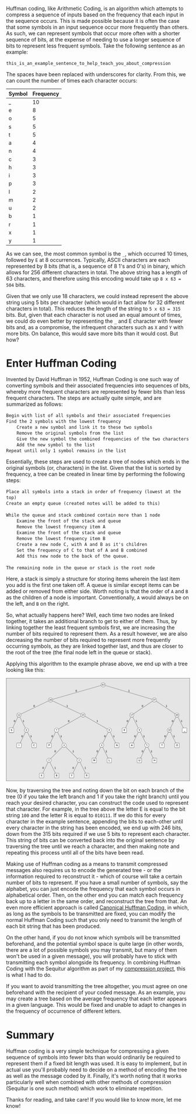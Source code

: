 Huffman coding, like Arithmetic Coding, is an algorithm which attempts to compress a sequence of inputs based on the frequency that each input in the sequence occurs. This is made possible because it is often the case that some symbols in an input sequence occur more frequently than others. As such, we can represent symbols that occur more often with a shorter sequence of bits, at the expense of needing to use a longer sequence of bits to represent less frequent symbols. Take the following sentence as an example:

```text
this_is_an_example_sentence_to_help_teach_you_about_compression
```

The spaces have been replaced with underscores for clarity. From this, we can count the number of times each character occurs:

Symbol | Frequency
:------|:--------
_ | 10
e | 8
o | 5
s | 5
t | 5
a | 4
n | 4
c | 3
h | 3
i | 3
p | 3
l | 2
m | 2
u | 2
b | 1
r | 1
x | 1
y | 1

As we can see, the most common symbol is the `_`, which occurred 10 times, followed by `E` at 8 occurrences. Typically, ASCII characters are each represented by 8 bits (that is, a sequence of 8 1's and 0's) in binary, which allows for 256 different characters in total. The above string has a length of 63 characters, and therefore using this encoding would take up `8 x 63 = 504` bits.

Given that we only use 18 characters, we could instead represent the above string using 5 bits per character (which would in fact allow for 32 different characters in total). This reduces the length of the string to `5 x 63 = 315` bits. But, given that each character is not used an equal amount of times, we could do even better by representing the `_` and E character with fewer bits and, as a compromise, the infrequent characters such as `X` and `Y` with more bits. On balance, this would save more bits than it would cost. But how?

# Enter Huffman Coding

Invented by David Huffman in 1952, Huffman Coding is one such way of converting symbols and their associated frequencies into sequences of bits, whereby more frequent characters are represented by fewer bits than less frequent characters. The steps are actually quite simple, and are summarized as follows:

```text
Begin with list of all symbols and their associated frequencies
Find the 2 symbols with the lowest frequency
    Create a new symbol and link it to these two symbols
    Remove the original symbols from the list
    Give the new symbol the combined frequencies of the two characters
    Add the new symbol to the list
Repeat until only 1 symbol remains in the list
```

Essentially, these steps are used to create a tree of nodes which ends in the original symbols (or, characters) in the list. Given that the list is sorted by frequency, a tree can be created in linear time by performing the following steps:

```text
Place all symbols into a stack in order of frequency (lowest at the top)
Create an empty queue (created notes will be added to this)

While the queue and stack combined contain more than 1 node
    Examine the front of the stack and queue
    Remove the lowest frequency item A
    Examine the front of the stack and queue
    Remove the lowest frequency item B
    Create a new node C, with A and B as it's children
    Set the frequency of C to that of A and B combined
    Add this new node to the back of the queue.

The remaining node in the queue or stack is the root node
```

Here, a stack is simply a structure for storing items wherein the last item you add is the first one taken off. A queue is similar except items can be added or removed from either side. Worth noting is that the order of `A` and `B` as the children of a node is important. Conventionally, `A` would always be on the left, and `B` on the right.

So, what actually happens here? Well, each time two nodes are linked together, it takes an additional branch to get to either of them. Thus, by linking together the least frequent symbols first, we are increasing the number of bits required to represent them. As a result however, we are also decreasing the number of bits required to represent more frequently occurring symbols, as they are linked together last, and thus are closer to the root of the tree (the final node left in the queue or stack).

Applying this algorithm to the example phrase above, we end up with a tree looking like this:

![Huffman tree generated from the phrase "this_is_an_example_sentence_to_help_teach_you_about_compression". The number in each circle is the cumulative frequency of everything below it.][tree]

Now, by traversing the tree and noting down the bit on each branch of the tree (0 if you take the left branch and 1 if you take the right branch) until you reach your desired character, you can construct the code used to represent that character. For example, in the tree above the letter E is equal to the bit string `100` and the letter R is equal to `010111`. If we do this for every character in the example sentence, appending the bits to each-other until every character in the string has been encoded, we end up with 246 bits, down from the 315 bits required if we use 5 bits to represent each character. This string of bits can be converted back into the original sentence by traversing the tree until we reach a character, and then making note and repeating this process until all of the bits have been read.

Making use of Huffman coding as a means to transmit compressed messages also requires us to encode the generated tree - or the information required to reconstruct it - which of course will take a certain number of bits to represent. If you have a small number of symbols, say the alphabet, you can just encode the frequency that each symbol occurs in alphabetical order. Then, on the other end you can match each frequency back up to a letter in the same order, and reconstruct the tree from that. An even more efficient approach is called [Canonical Huffman Coding][canonical], in which, as long as the symbols to be transmitted are fixed, you can modify the normal Huffman Coding such that you only need to transmit the length of each bit string that has been produced.

On the other hand, if you do not know which symbols will be transmitted beforehand, and the potential symbol space is quite large (in other words, there are a lot of possible symbols you may transmit, but many of them won't be used in a given message), you will probably have to stick with transmitting each symbol alongside its frequency. In combining Huffman Coding with the Sequitur algorithm as part of my [compression project][project], this is what I had to do.

If you want to avoid transmitting the tree altogether, you must agree on one beforehand with the recipient of your coded message. As an example, you may create a tree based on the average frequency that each letter appears in a given language. This would be fixed and unable to adapt to changes in the frequency of occurrence of different letters.

# Summary

Huffman coding is a very simple technique for compressing a given sequence of symbols into fewer bits than would ordinarily be required to represent them if a fixed bit length was used. It is easy to implement, but in actual use you'll probably need to decide on a method of encoding the tree as well as the message coded by it. Finally, it's worth noting that it works particularly well when combined with other methods of compression (Sequitur is one such method) which work to eliminate repetition.

Thanks for reading, and take care! If you would like to know more, let me know!




[tree]: tree.png
[canonical]: http://en.wikipedia.org/wiki/Canonical_Huffman_code
[project]: https://jsdw.github.io/js-compression-machine/